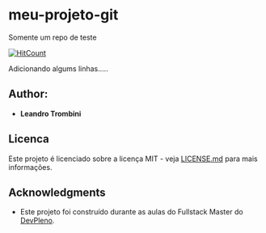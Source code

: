 # meu-projeto-git
 Somente um repo de teste


[![HitCount](https://hits.dwyl.com/LeandroTrombini/LeandroTrombini/meu-projeto-git.svg)](https://hits.dwyl.com/LeandroTrombini/LeandroTrombini/meu-projeto-git)

Adicionando algums linhas.....

## Author:

* **Leandro Trombini**

## Licenca

Este projeto é licenciado sobre a licença MIT - veja [LICENSE.md](LICENSE.md) para mais informações.


## Acknowledgments

* Este projeto foi construído durante as aulas do Fullstack Master do [DevPleno](https://devpleno.com).
